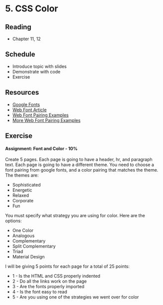 # 5. CSS Color

## Reading
- Chapter 11, 12

## Schedule

- Introduce topic with slides
- Demonstrate with code
- Exercise

## Resources
- [Google Fonts](https://fonts.google.com/)
- [Web Font Article](https://www.jimdo.com/blog/a-simple-guide-to-google-web-fonts/)
- [Web Font Pairing Examples](http://femmebot.github.io/google-type/)
- [More Web Font Pairing Examples](https://fontpair.co/)

## Exercise
#### Assignment: Font and Color - 10%
Create 5 pages. Each page is going to have a header, hr, and paragraph text. Each page is going to have a different theme. You need to choose a font pairing from google fonts, and a color pairing that matches the theme. The themes are:

- Sophisticated
- Energetic
- Relaxed
- Corporate
- Fun

You must specify what strategy you are using for color. Here are the options:

- One Color
- Analogous
- Complementary
- Split Complementary
- Triad
- Material Design

I will be giving 5 points for each page for a total of 25 points:

- 1 - Is the HTML and CSS properly indented
- 2 - Do all the links work on the page
- 3 - Are the fonts properly imported
- 4 - Is the font easy to read
- 5 - Are you using one of the strategies we went over for color
